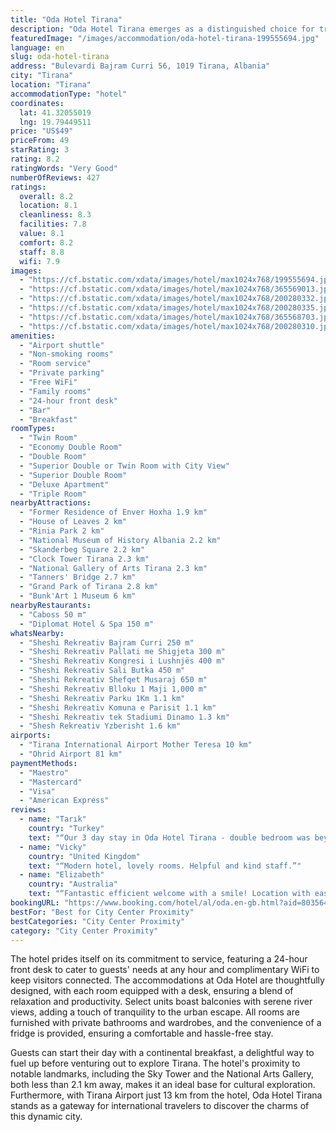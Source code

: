```yaml
---
title: "Oda Hotel Tirana"
description: "Oda Hotel Tirana emerges as a distinguished choice for travelers seeking a blend of comfort and convenience in Albania's vibrant capital."
featuredImage: "/images/accommodation/oda-hotel-tirana-199555694.jpg"
language: en
slug: oda-hotel-tirana
address: "Bulevardi Bajram Curri 56, 1019 Tirana, Albania"
city: "Tirana"
location: "Tirana"
accommodationType: "hotel"
coordinates:
  lat: 41.32055019
  lng: 19.79449511
price: "US$49"
priceFrom: 49
starRating: 3
rating: 8.2
ratingWords: "Very Good"
numberOfReviews: 427
ratings:
  overall: 8.2
  location: 8.1
  cleanliness: 8.3
  facilities: 7.8
  value: 8.1
  comfort: 8.2
  staff: 8.8
  wifi: 7.9
images:
  - "https://cf.bstatic.com/xdata/images/hotel/max1024x768/199555694.jpg?k=850d90962a5da54442637e0ecbb63779974b9cdbcda3773e929bfc4e4cd76798&o=&hp=1"
  - "https://cf.bstatic.com/xdata/images/hotel/max1024x768/365569013.jpg?k=647e06cd791914810f68ac53d80f1ace693f8fbbd0521607d65d76d53721621c&o=&hp=1"
  - "https://cf.bstatic.com/xdata/images/hotel/max1024x768/200280332.jpg?k=5015cf7fc996e0217fb132a4ff19efaa3d20d771df9c07339aea7d4083d2c558&o=&hp=1"
  - "https://cf.bstatic.com/xdata/images/hotel/max1024x768/200280335.jpg?k=82dbba7e304fb79916bef62c9ad525430c4b62cfe6ba6440b5a0bf541c68de9a&o=&hp=1"
  - "https://cf.bstatic.com/xdata/images/hotel/max1024x768/365568703.jpg?k=d9e2f7b7f3c64508ebc6220c9c2e86b3aa72e5ab1597363a67a53b0a365b992f&o=&hp=1"
  - "https://cf.bstatic.com/xdata/images/hotel/max1024x768/200280310.jpg?k=2342cf5d03d9c230eac3a2f617555e694cf81c150a42750222feaff2b5cbfcfc&o=&hp=1"
amenities:
  - "Airport shuttle"
  - "Non-smoking rooms"
  - "Room service"
  - "Private parking"
  - "Free WiFi"
  - "Family rooms"
  - "24-hour front desk"
  - "Bar"
  - "Breakfast"
roomTypes:
  - "Twin Room"
  - "Economy Double Room"
  - "Double Room"
  - "Superior Double or Twin Room with City View"
  - "Superior Double Room"
  - "Deluxe Apartment"
  - "Triple Room"
nearbyAttractions:
  - "Former Residence of Enver Hoxha 1.9 km"
  - "House of Leaves 2 km"
  - "Rinia Park 2 km"
  - "National Museum of History Albania 2.2 km"
  - "Skanderbeg Square 2.2 km"
  - "Clock Tower Tirana 2.3 km"
  - "National Gallery of Arts Tirana 2.3 km"
  - "Tanners' Bridge 2.7 km"
  - "Grand Park of Tirana 2.8 km"
  - "Bunk'Art 1 Museum 6 km"
nearbyRestaurants:
  - "Caboss 50 m"
  - "Diplomat Hotel & Spa 150 m"
whatsNearby:
  - "Sheshi Rekreativ Bajram Curri 250 m"
  - "Sheshi Rekreativ Pallati me Shigjeta 300 m"
  - "Sheshi Rekreativ Kongresi i Lushnjës 400 m"
  - "Sheshi Rekreativ Sali Butka 450 m"
  - "Sheshi Rekreativ Shefqet Musaraj 650 m"
  - "Sheshi Rekreativ Blloku 1 Maji 1,000 m"
  - "Sheshi Rekreativ Parku 1Km 1.1 km"
  - "Sheshi Rekreativ Komuna e Parisit 1.1 km"
  - "Sheshi Rekreativ tek Stadiumi Dinamo 1.3 km"
  - "Shesh Rekreativ Yzberisht 1.6 km"
airports:
  - "Tirana International Airport Mother Teresa 10 km"
  - "Ohrid Airport 81 km"
paymentMethods:
  - "Maestro"
  - "Mastercard"
  - "Visa"
  - "American Express"
reviews:
  - name: "Tarık"
    country: "Turkey"
    text: "“Our 3 day stay in Oda Hotel Tirana - double bedroom was beyond our expectations. The room and the hotel was very clean, the staff was humble and very helpful with smiling faces. Great breakfast choices are present and added to that, a 24 hr...”"
  - name: "Vicky"
    country: "United Kingdom"
    text: "“Modern hotel, lovely rooms. Helpful and kind staff.”"
  - name: "Elizabeth"
    country: "Australia"
    text: "“Fantastic efficient welcome with a smile! Location with easy access to barber, ATM, cafes and restaurants”"
bookingURL: "https://www.booking.com/hotel/al/oda.en-gb.html?aid=8035640"
bestFor: "Best for City Center Proximity"
bestCategories: "City Center Proximity"
category: "City Center Proximity"
---
```


The hotel prides itself on its commitment to service, featuring a 24-hour front desk to cater to guests' needs at any hour and complimentary WiFi to keep visitors connected. The accommodations at Oda Hotel are thoughtfully designed, with each room equipped with a desk, ensuring a blend of relaxation and productivity. Select units boast balconies with serene river views, adding a touch of tranquility to the urban escape. All rooms are furnished with private bathrooms and wardrobes, and the convenience of a fridge is provided, ensuring a comfortable and hassle-free stay.

Guests can start their day with a continental breakfast, a delightful way to fuel up before venturing out to explore Tirana. The hotel's proximity to notable landmarks, including the Sky Tower and the National Arts Gallery, both less than 2.1 km away, makes it an ideal base for cultural exploration. Furthermore, with Tirana Airport just 13 km from the hotel, Oda Hotel Tirana stands as a gateway for international travelers to discover the charms of this dynamic city.